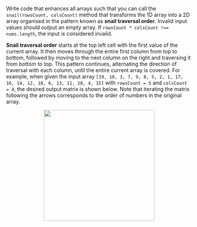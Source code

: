 Write code that enhances all arrays such that you can call the `snail(rowsCount, colsCount)` method that transforms the 1D array into a 2D array organised in the pattern known as **snail traversal order**. Invalid input values should output an empty array. If `rowsCount * colsCount !== nums.length`, the input is considered invalid.

**Snail traversal order** starts at the top left cell with the first value of the current array. It then moves through the entire first column from top to bottom, followed by moving to the next column on the right and traversing it from bottom to top. This pattern continues, alternating the direction of traversal with each column, until the entire current array is covered. For example, when given the input array `[19, 10, 3, 7, 9, 8, 5, 2, 1, 17, 16, 14, 12, 18, 6, 13, 11, 20, 4, 15]` with `rowsCount = 5` and `colsCount = 4`, the desired output matrix is shown below. Note that iterating the matrix following the arrows corresponds to the order of numbers in the original array.

<div align='center' class='centeredImageDiv'>
  <img width='300px' src={require('@site/static/img/lc/2624-f1.png').default} />
</div>